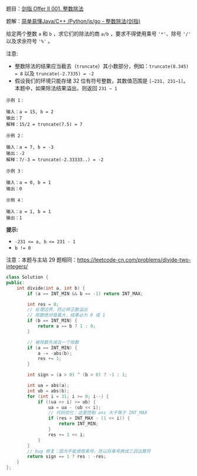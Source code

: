 题目：[剑指 Offer II 001. 整数除法](https://leetcode.cn/problems/xoh6Oh/)

题解：[简单易懂Java/C++ /Python/js/go - 整数除法(剑指)](https://leetcode.cn/problems/xoh6Oh/solution/jian-dan-yi-dong-javac-pythonjs-zheng-sh-e8r6/)

给定两个整数 `a` 和 `b` ，求它们的除法的商 `a/b` ，要求不得使用乘号 `'*'`、除号 `'/'` 以及求余符号 `'%'` 。

注意:

- 整数除法的结果应当截去（`truncate`）其小数部分，例如：`truncate(8.345) = 8` 以及 `truncate(-2.7335) = -2`
- 假设我们的环境只能存储 32 位有符号整数，其数值范围是 `[−231, 231−1]`。本题中，如果除法结果溢出，则返回 `231 − 1`

```
示例 1：

输入：a = 15, b = 2
输出：7
解释：15/2 = truncate(7.5) = 7

示例 2：

输入：a = 7, b = -3
输出：-2
解释：7/-3 = truncate(-2.33333..) = -2

示例 3：

输入：a = 0, b = 1
输出：0

示例 4：

输入：a = 1, b = 1
输出：1
```

**提示:**

- `-231 <= a, b <= 231 - 1`
- `b != 0`

注意：本题与主站 29 题相同：https://leetcode-cn.com/problems/divide-two-integers/



```cpp
class Solution {
public:
    int divide(int a, int b) {
        if (a == INT_MIN && b == -1) return INT_MAX;

        int res = 0;
        // 处理边界，防止转正数溢出
        // 除数绝对值最大，结果必为 0 或 1
        if (b == INT_MIN) {
            return a == b ? 1 : 0;
        }

        // 被除数先减去一个除数
        if (a == INT_MIN) {
            a -= -abs(b);
            res += 1;
        }

        int sign = (a > 0) ^ (b > 0) ? -1 : 1;

        int ua = abs(a);
        int ub = abs(b);
        for (int i = 31; i >= 0; i--) {
            if ((ua >> i) >= ub) {
                ua = ua - (ub << i);
                // 代码优化：这里控制 ans 大于等于 INT_MAX
                if (res > INT_MAX - (1 << i)) {
                    return INT_MIN;
                }
                res += 1 << i;
            }
        }
        // bug 修复：因为不能使用乘号，所以将乘号换成三目运算符
        return sign == 1 ? res : -res;
    }
};
```

